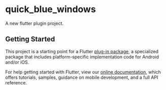 # quick_blue_windows

A new flutter plugin project.

## Getting Started

This project is a starting point for a Flutter
[plug-in package](https://flutter.dev/developing-packages/), a specialized package that includes
platform-specific implementation code for Android and/or iOS.

For help getting started with Flutter, view our
[online documentation](https://flutter.dev/docs), which offers tutorials, samples, guidance on
mobile development, and a full API reference.


